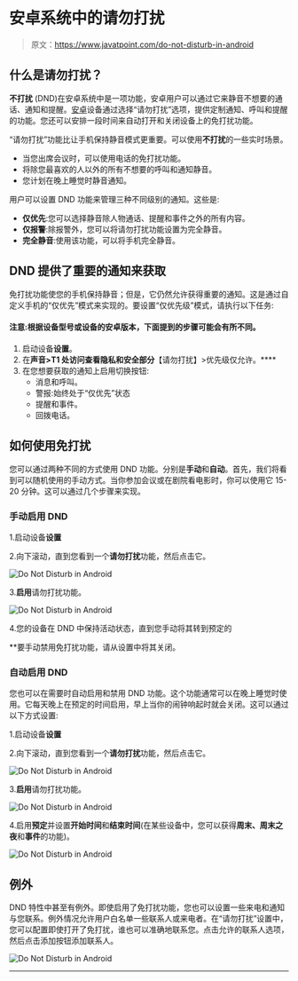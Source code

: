 # 安卓系统中的请勿打扰

> 原文：<https://www.javatpoint.com/do-not-disturb-in-android>

## 什么是请勿打扰？

**不打扰** (DND)在安卓系统中是一项功能，安卓用户可以通过它来静音不想要的通话、通知和提醒。[安卓](https://www.javatpoint.com/android-tutorial)设备通过选择“请勿打扰”选项，提供定制通知、呼叫和提醒的功能。您还可以安排一段时间来自动打开和关闭设备上的免打扰功能。

“请勿打扰”功能比让手机保持静音模式更重要。可以使用**不打扰**的一些实时场景。

*   当您出席会议时，可以使用电话的免打扰功能。
*   将除您最喜欢的人以外的所有不想要的呼叫和通知静音。
*   您计划在晚上睡觉时静音通知。

用户可以设置 DND 功能来管理三种不同级别的通知。这些是:

*   **仅优先**:您可以选择静音除人物通话、提醒和事件之外的所有内容。
*   **仅报警**:除报警外，您可以将请勿打扰功能设置为完全静音。
*   **完全静音**:使用该功能，可以将手机完全静音。

## DND 提供了重要的通知来获取

免打扰功能使您的手机保持静音；但是，它仍然允许获得重要的通知。这是通过自定义手机的“仅优先”模式来实现的。要设置“仅优先级”模式，请执行以下任务:

#### 注意:根据设备型号或设备的安卓版本，下面提到的步骤可能会有所不同。

1.  启动设备**设置**。
2.  在**声音>T1 处访问查看隐私和安全部分**【请勿打扰】>优先级仅允许。****
3.  在您想要获取的通知上启用切换按钮:
    *   消息和呼叫。
    *   警报:始终处于“仅优先”状态
    *   提醒和事件。
    *   回拨电话。

## 如何使用免打扰

您可以通过两种不同的方式使用 DND 功能。分别是**手动**和**自动**。首先，我们将看到可以随机使用的手动方式。当你参加会议或在剧院看电影时，你可以使用它 15-20 分钟。这可以通过几个步骤来实现。

### 手动启用 DND

1.启动设备**设置**

2.向下滚动，直到您看到一个**请勿打扰**功能，然后点击它。

![Do Not Disturb in Android](img/51f8f6e89bc69474c6bedb1d2ad585db.png)

3.**启用**请勿打扰功能。

![Do Not Disturb in Android](img/32ff512417b1a59f54ccacee0f46d3be.png)

4.您的设备在 DND 中保持活动状态，直到您手动将其转到预定的

 **要手动禁用免打扰功能，请从设置中将其关闭。

### 自动启用 DND

您也可以在需要时自动启用和禁用 DND 功能。这个功能通常可以在晚上睡觉时使用。它每天晚上在预定的时间启用，早上当你的闹钟响起时就会关闭。这可以通过以下方式设置:

1.启动设备**设置**

2.向下滚动，直到您看到一个**请勿打扰**功能，然后点击它。

![Do Not Disturb in Android](img/ef11ccdf45b2c9a4f042e1f9b543ca9c.png)

3.**启用**请勿打扰功能。

![Do Not Disturb in Android](img/e11d59c054e7434bddbe2906d32d34dd.png)

4.启用**预定**并设置**开始时间**和**结束时间**(在某些设备中，您可以获得**周末、周末之夜**和**事件**的功能)。

![Do Not Disturb in Android](img/f21be3995bde1460ade3c5472c493e49.png)

## 例外

DND 特性中甚至有例外。即使启用了免打扰功能，您也可以设置一些来电和通知与您联系。例外情况允许用户白名单一些联系人或来电者。在“请勿打扰”设置中，您可以配置即使打开了免打扰，谁也可以准确地联系您。点击允许的联系人选项，然后点击添加按钮添加联系人。

![Do Not Disturb in Android](img/06efb230dc84db719ac788ec6ed43f21.png)

* * ***